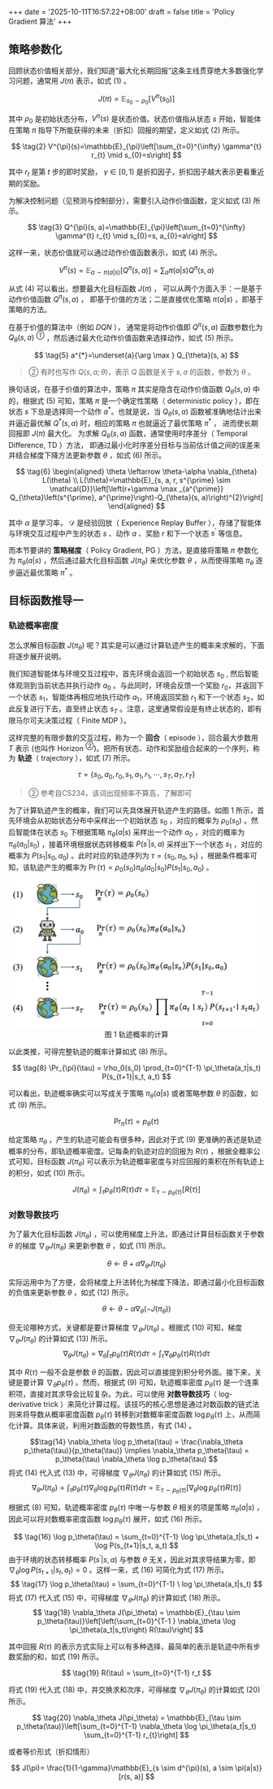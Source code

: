 +++
date = '2025-10-11T16:57:22+08:00'
draft = false
title = 'Policy Gradient 算法'
+++

<!--more-->

## 策略参数化

回顾状态价值相关部分，我们知道“最大化长期回报”这条主线贯穿绝大多数强化学习问题，通常用 $J(\pi)$ 表示，如式 $\text{(1)}$ 。

$$
\tag{1}
J(\pi)=\mathbb{E}_{s_{0} \sim \rho_{0}} \left[V^{\pi}\left(s_{0}\right)\right]
$$

其中 $\rho_{0}$ 是初始状态分布，$V^{\pi}(s)$ 是状态价值。状态价值指从状态 $s$ 开始，智能体在策略 $\pi$ 指导下所能获得的未来（折扣）回报的期望，定义如式 $\text{(2)}$ 所示。

$$
\tag{2}
V^{\pi}(s)=\mathbb{E}_{\pi}\left[\sum_{t=0}^{\infty} \gamma^{t} r_{t} \mid s_{0}=s\right]
$$

其中 $r_{t}$ 是第 $t$ 步的即时奖励， $\gamma \in[0,1)$ 是折扣因子，折扣因子越大表示更看重近期的奖励。

为解决控制问题（见预测与控制部分），需要引入动作价值函数，定义如式 $\text{(3)}$ 所示。

$$
\tag{3}
Q^{\pi}(s, a)=\mathbb{E}_{\pi}\left[\sum_{t=0}^{\infty} \gamma^{t} r_{t} \mid s_{0}=s, a_{0}=a\right]
$$

这样一来，状态价值就可以通过动作价值函数表示，如式 $\text{(4)}$ 所示。

$$
\tag{4}
V^{\pi}(s)=\mathbb{E}_{a \sim \pi(a|s)}\left[Q^{\pi}(s, a)\right] = \sum_{a} \pi(a|s) Q^{\pi}(s, a)
$$

从式 $\text{(4)}$ 可以看出，想要最大化目标函数 $J(\pi)$ ， 可以从两个方面入手：一是基于动作价值函数 $Q^{\pi}(s, a)$ ， 即基于价值的方法；二是直接优化策略 $\pi(a|s)$ ，即基于策略的方法。

在基于价值的算法中（例如 $DQN$ ）， 通常是将动作价值即 $Q^{\pi}(s, a)$ 函数参数化为 $Q_\theta(s, a)$ <sup>①</sup> ，然后通过最大化动作价值函数来选择动作，如式 $\text{(5)}$ 所示。

$$
\tag{5}
a^{*}=\underset{a}{\arg \max } Q_{\theta}(s, a)
$$

> ② 有时也写作 $Q(s, a; \theta)$，表示 $Q$ 函数是关于 $s, a$ 的函数，参数为 $\theta$ 。

换句话说，在基于价值的算法中，策略 $\pi$ 其实是隐含在动作价值函数 $Q_{\theta}(s, a)$ 中的，根据式 $\text{(5)}$ 可知，策略 $\pi$ 是一个确定性策略（ $\text{deterministic policy}$ ），即在状态 $s$ 下总是选择同一个动作 $a^{*}$。也就是说，当 $Q_{\theta}(s, a)$ 函数被准确地估计出来并逼近最优解 $Q^{*}(s, a)$ 时，相应的策略 $\pi$ 也就逼近了最优策略 $\pi^{*}$ ， 进而使长期回报即 $J(\pi)$ 最大化。 为求解 $Q_{\theta}(s, a)$ 函数，通常使用时序差分（ $\text{Temporal Difference, TD}$ ）方法， 即通过最小化时序差分目标与当前估计值之间的误差来并结合梯度下降方法更新参数 $\theta$ ，如式 $\text{(6)}$ 所示。

$$
\tag{6}
\begin{aligned}
\theta \leftarrow \theta-\alpha \nabla_{\theta} L(\theta) \\
L(\theta)=\mathbb{E}_{s, a, r, s^{\prime} \sim \mathcal{D}}\left[\left(r+\gamma \max _{a^{\prime}} Q_{\theta}\left(s^{\prime}, a^{\prime}\right)-Q_{\theta}(s, a)\right)^{2}\right]
\end{aligned}
$$

其中 $\alpha$ 是学习率， $\mathcal{D}$ 是经验回放（ $\text{Experience Replay Buffer}$ ），存储了智能体与环境交互过程中产生的状态 $s$ 、动作 $a$ 、奖励 $r$ 和下一个状态 $s^{\prime}$ 等信息。

而本节要讲的 **策略梯度**（ $\text{Policy Gradient, PG}$ ）方法，是直接将策略 $\pi$ 参数化为 $\pi_\theta(a|s)$ ，然后通过最大化目标函数 $J(\pi_\theta)$ 来优化参数 $\theta$ ，从而使得策略 $\pi_\theta$ 逐步逼近最优策略 $\pi^{*}$ 。

## 目标函数推导一

### 轨迹概率密度

怎么求解目标函数 $J(\pi_\theta)$ 呢？其实是可以通过计算轨迹产生的概率来求解的，下面将逐步展开说明。

我们知道智能体与环境交互过程中，首先环境会返回一个初始状态 $s_0$ , 然后智能体观测到当前状态并执行动作 $a_0$ 。与此同时，环境会反馈一个奖励 $r_0$，并返回下一个状态 $s_1$，智能体再相应地执行动作 $a_1$，环境返回奖励 $r_1$ 和下一个状态 $s_2$，如此反复进行下去，直至终止状态 $s_T$ 。注意，这里通常假设是有终止状态的，即有限马尔可夫决策过程（ $\text{Finite MDP}$ ）。

这样完整的有限步数的交互过程，称为一个 **回合**（ $\text{episode}$ ），回合最大步数用 $T$ 表示 (也叫作 $\text{Horizon}$ <sup>②</sup>)。把所有状态、动作和奖励组合起来的一个序列，称为 **轨迹**（ $\text{trajectory}$ ），如式 $\text{(7)}$ 所示。

$$
\tag{7}
\tau=\left\{s_{0}, a_{0}, r_{0}, s_{1}, a_{1}, r_{1}, \cdots, s_{T}, a_{T}, r_{T}\right\}
$$

> ② 参考自CS234，该词出现频率不算高，了解即可

为了计算轨迹产生的概率，我们可以先具体展开轨迹产生的路径。如图 1 所示，首先环境会从初始状态分布中采样出一个初始状态 $s_0$ ，对应的概率为 $\rho_0(s_0)$ 。然后智能体在状态 $s_0$ 下根据策略 $\pi_\theta(a|s)$ 采样出一个动作 $a_0$ ，对应的概率为 $\pi_\theta(a_0|s_0)$ ，接着环境根据状态转移概率 $P(s^{\prime}|s, a)$ 采样出下一个状态 $s_1$ ，对应的概率为 $P(s_1|s_0, a_0)$ 。此时对应的轨迹序列为 $\tau = \{s_0, a_0, s_1\}$ ，根据条件概率可知，该轨迹产生的概率为 $\Pr(\tau) = \rho_0(s_0) \pi_\theta(a_0|s_0) P(s_1|s_0, a_0)$ 。 

<div align=center>
<img width="500" src="figs/traj_prob.png"/>
<figcaption>图 1 轨迹概率的计算</figcaption>
</div>

以此类推，可得完整轨迹的概率计算如式 $\text{(8)}$ 所示。

$$
\tag{8}
\Pr_{\pi}(\tau) = \rho_0(s_0) \prod_{t=0}^{T-1} \pi_\theta(a_t|s_t) P(s_{t+1}|s_t, a_t)
$$

可以看出，轨迹概率确实可以写成关于策略 $\pi_\theta(a|s)$ 或者策略参数 $\theta$ 的函数，如式 $\text{(9)}$ 所示。

$$
\tag{9}
\Pr_{\pi}(\tau) = p_\theta(\tau)
$$

给定策略 $\pi_\theta$ ，产生的轨迹可能会有很多种，因此对于式 $\text{(9)}$ 更准确的表述是轨迹概率的分布，即轨迹概率密度。记每条的轨迹对应的回报为 $R(\tau)$ ，根据全概率公式可知，目标函数 $J(\pi_\theta)$ 可以表示为轨迹概率密度与对应回报的乘积在所有轨迹上的积分，如式 $\text{(10)}$ 所示。

$$
\tag{10}
J(\pi_\theta)=\int_{\tau} p_\theta(\tau) R(\tau) d \tau = \mathbb{E}_{\tau \sim p_\theta(\tau)}[R(\tau)]
$$

### 对数导数技巧

为了最大化目标函数 $J(\pi_\theta)$ ，可以使用梯度上升法，即通过计算目标函数关于参数 $\theta$ 的梯度 $\nabla_\theta J(\pi_\theta)$ 来更新参数 $\theta$ ，如式 $\text{(11)}$ 所示。

$$
\tag{11}
\theta \leftarrow \theta + \alpha \nabla_\theta J(\pi_\theta)
$$

实际运用中为了方便，会将梯度上升法转化为梯度下降法，即通过最小化目标函数的负值来更新参数 $\theta$ ，如式 $\text{(12)}$ 所示。

$$
\tag{12}
\theta \leftarrow \theta - \alpha \nabla_\theta (-J(\pi_\theta))
$$

但无论哪种方式，关键都是要计算梯度 $\nabla_\theta J(\pi_\theta)$ 。根据式 $\text{(10)}$ 可知，梯度 $\nabla_\theta J(\pi_\theta)$ 的计算如式 $\text{(13)}$ 所示。
$$
\tag{13}
\nabla_\theta J(\pi_\theta) = \nabla_\theta \int_{\tau} p_\theta(\tau) R(\tau) d \tau = \int_{\tau} \nabla_\theta p_\theta(\tau) R(\tau) d \tau
$$

其中 $R(\tau)$ 一般不会是参数 $\theta$ 的函数，因此可以直接提到积分号外面。接下来，关键是要计算 $\nabla_\theta p_\theta(\tau)$ 。然而，根据式 $\text{(9)}$ 可知，轨迹概率密度 $p_\theta(\tau)$ 是一个连乘积项，直接对其求导会比较复杂。为此，可以使用 **对数导数技巧**（ $\text{log-derivative trick}$ ）来简化计算过程。该技巧的核心思想是通过对数函数的链式法则来将导数从概率密度函数 $p_\theta(\tau)$ 转移到对数概率密度函数 $\log p_\theta(\tau)$ 上，从而简化计算。具体来说，利用对数函数的导数性质，有式 $\text{(14)}$ 。

$$\tag{14}
\nabla_\theta \log p_\theta(\tau) = \frac{\nabla_\theta p_\theta(\tau)}{p_\theta(\tau)} \implies \nabla_\theta p_\theta(\tau) = p_\theta(\tau) \nabla_\theta \log p_\theta(\tau)
$$
将式 $\text{(14)}$ 代入式 $\text{(13)}$ 中，可得梯度 $\nabla_\theta J(\pi_\theta)$ 的计算如式 $\text{(15)}$ 所示。
$$
\tag{15}
\nabla_\theta J(\pi_\theta) = \int_{\tau} p_\theta
(\tau) \nabla_\theta \log p_\theta(\tau) R(\tau) d \tau = \mathbb{E}_{\tau \sim p_\theta(\tau)}[\nabla_\theta \log p_\theta(\tau) R(\tau)]
$$

根据式 $\text{(8)}$ 可知，轨迹概率密度 $p_\theta(\tau)$ 中唯一与参数 $\theta$ 相关的项是策略 $\pi_\theta(a|s)$ ，因此可以将对数概率密度函数 $\log p_\theta(\tau)$ 展开，如式 $\text{(16)}$ 所示。

$$
\tag{16}
\log p_\theta(\tau) = \sum_{t=0}^{T-1} \log \pi_\theta(a_t|s_t) + \log P(s_{t+1}|s_t, a_t)
$$
由于环境的状态转移概率 $P(s^{\prime}|s, a)$ 与参数 $\theta$ 无关，因此对其求导结果为零，即 $\nabla_\theta \log P(s_{t+1}|s_t, a_t) = 0$ 。这样一来，式 $\text{(16)}$ 可简化为式 $\text{(17)}$ 所示。
$$
\tag{17}
\log p_\theta(\tau) = \sum_{t=0}^{T-1} \
log \pi_\theta(a_t|s_t)
$$
将式 $\text{(17)}$ 代入式 $\text{(15)}$ 中，可得梯度 $\nabla_\theta J(\pi_\theta)$ 的计算如式 $\text{(18)}$ 所示。
$$
\tag{18}
\nabla_\theta J(\pi_\theta) = \mathbb{E}_{\tau \sim p_\theta(\tau)}\left[\left(\sum_{t=0}^{T-1
} \nabla_\theta \log \pi_\theta(a_t|s_t)\right) R(\tau)\right]
$$


其中回报 $R(\tau)$ 的表示方式实际上可以有多种选择，最简单的表示是轨迹中所有步数奖励的和，如式 $\text{(19)}$ 所示。

$$
\tag{19}
R(\tau) = \sum_{t=0}^{T-1} r_t
$$

将式 $\text{(19)}$ 代入式 $\text{(18)}$ 中，并交换求和次序，可得梯度 $\nabla_\theta J(\pi_\theta)$ 的计算如式 $\text{(20)}$ 所示。

$$
\tag{20}
\nabla_\theta J(\pi_\theta) = \mathbb{E}_{\tau \sim p_\theta(\tau)}\left[\sum_{t=0}^{T-1} \nabla_\theta \log \pi_\theta(a_t|s_t) \sum_{t=0}^{T-1} r_{t}\right]
$$

或者等价形式（折扣情形）

$$
J(\pi)= \frac{1}{1-\gamma}\mathbb{E}_{s \sim d^{\pi}(s), a \sim \pi(a|s)} [r(s, a)]
$$
